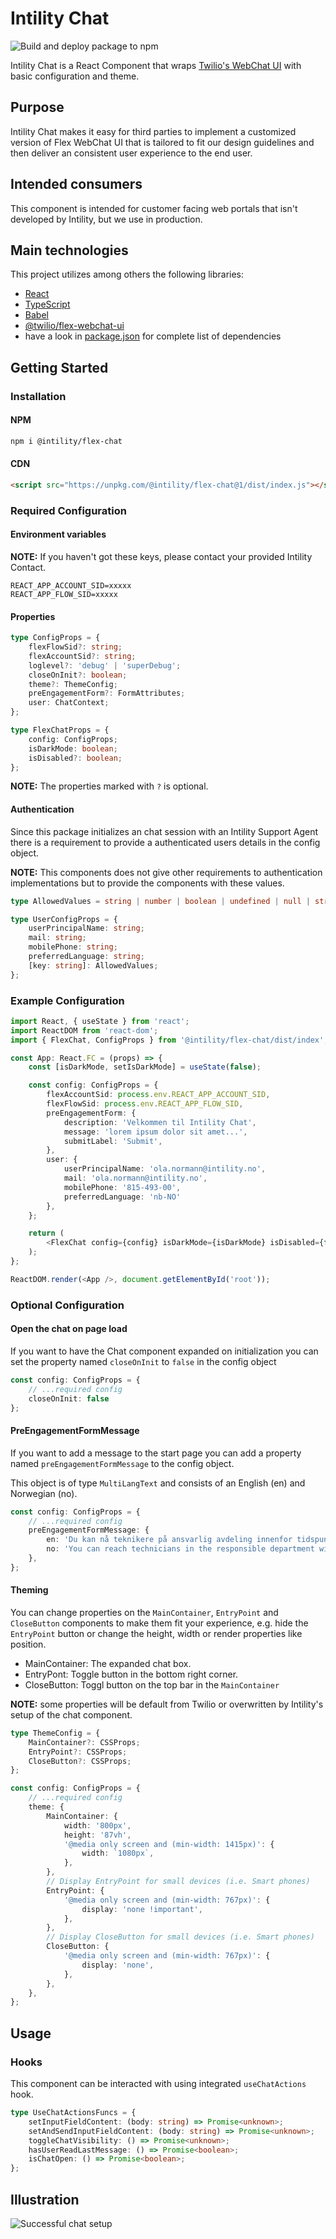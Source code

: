 # Intility Chat

![Build and deploy package to npm](https://github.com/Intility/IntilityFlexChat/workflows/Build%20and%20deploy%20package%20to%20npm/badge.svg)

Intility Chat is a React Component that wraps [Twilio's WebChat UI](https://www.npmjs.com/package/@twilio/flex-webchat-ui) with basic configuration and theme.

## Purpose

<!-- What does the application do and why? What problem does it solve? -->
Intility Chat makes it easy for third parties to implement a customized version of Flex WebChat UI that is tailored to fit our design guidelines and then deliver an consistent user experience to the end user.

## Intended consumers

<!--  Who is the application intended for, and who can utilize its features? -->
This component is intended for customer facing web portals that isn't developed by Intility, but we use in production.

## Main technologies

<!-- What are the main languages and frameworks are used in the project -->
This project utilizes among others the following libraries:

* [React](https://reactjs.org/)
* [TypeScript](https://www.typescriptlang.org/)
* [Babel](https://babeljs.io/)
* [@twilio/flex-webchat-ui](https://www.npmjs.com/package/@twilio/flex-webchat-ui)
* have a look in [package.json](package.json) for complete list of dependencies
  
## Getting Started

### Installation

#### NPM

```bash
npm i @intility/flex-chat
```

#### CDN

```html
<script src="https://unpkg.com/@intility/flex-chat@1/dist/index.js"></script>
```


### Required Configuration

#### Environment variables

**NOTE:** If you haven't got these keys, please contact your provided Intility Contact.

```env
REACT_APP_ACCOUNT_SID=xxxxx
REACT_APP_FLOW_SID=xxxxx
```

#### Properties

```ts
type ConfigProps = {
    flexFlowSid?: string;
    flexAccountSid?: string;
    loglevel?: 'debug' | 'superDebug';
    closeOnInit?: boolean;
    theme?: ThemeConfig;
    preEngagementForm?: FormAttributes;
    user: ChatContext;
};

type FlexChatProps = {
    config: ConfigProps;
    isDarkMode: boolean;
    isDisabled?: boolean;
};
```

**NOTE:** The properties marked with `?` is optional.

#### Authentication

Since this package initializes an chat session with an Intility Support Agent there is a requirement to provide a authenticated users details in the config object.

**NOTE:** This components does not give other requirements to authentication implementations but to provide the components with these values.

```ts
type AllowedValues = string | number | boolean | undefined | null | string[] | number[] | boolean[] | object;

type UserConfigProps = {
    userPrincipalName: string;
    mail: string;
    mobilePhone: string;
    preferredLanguage: string;
    [key: string]: AllowedValues;
};
```

### Example Configuration

```ts
import React, { useState } from 'react';
import ReactDOM from 'react-dom';
import { FlexChat, ConfigProps } from '@intility/flex-chat/dist/index';

const App: React.FC = (props) => {
    const [isDarkMode, setIsDarkMode] = useState(false);

    const config: ConfigProps = {
        flexAccountSid: process.env.REACT_APP_ACCOUNT_SID,
        flexFlowSid: process.env.REACT_APP_FLOW_SID,
        preEngagementForm: {
            description: 'Velkommen til Intility Chat',
            message: 'lorem ipsum dolor sit amet...',
            submitLabel: 'Submit',
        },
        user: {
            userPrincipalName: 'ola.normann@intility.no',
            mail: 'ola.normann@intility.no',
            mobilePhone: '815-493-00',
            preferredLanguage: 'nb-NO'
        },
    };

    return (
        <FlexChat config={config} isDarkMode={isDarkMode} isDisabled={false} /> 
    );
};

ReactDOM.render(<App />, document.getElementById('root'));
```

### Optional Configuration

#### Open the chat on page load

If you want to have the Chat component expanded on initialization you can set the property named `closeOnInit` to `false` in the config object

```ts
const config: ConfigProps = {
    // ...required config
    closeOnInit: false
};
```

#### PreEngagementFormMessage

If you want to add a message to the start page you can add a property named `preEngagementFormMessage` to the config object.

This object is of type `MultiLangText` and consists of an English (en) and Norwegian (no).

```ts
const config: ConfigProps = {
    // ...required config
    preEngagementFormMessage: {
        en: 'Du kan nå teknikere på ansvarlig avdeling innenfor tidspunktene 08:00 - 16:00 (CET/CEST)',
        no: 'You can reach technicians in the responsible department within the hours 08:00 - 16:00 (CET / CEST)';
    },
};
```

#### Theming

You can change properties on the `MainContainer`, `EntryPoint` and `CloseButton` components to make them fit your experience, e.g. hide the `EntryPoint` button or change the height, width or render properties like position.

* MainContainer: The expanded chat box.
* EntryPont: Toggle button in the bottom right corner.
* CloseButton: Toggl button on the top bar in the `MainContainer`

**NOTE:** some properties will be default from Twilio or overwritten by Intility's setup of the chat component.

```ts
type ThemeConfig = {
    MainContainer?: CSSProps;
    EntryPoint?: CSSProps;
    CloseButton?: CSSProps;
};
```

```ts
const config: ConfigProps = {
    // ...required config
    theme: {
        MainContainer: {
            width: '800px',
            height: '87vh',
            '@media only screen and (min-width: 1415px)': {
                width: `1080px`,
            },
        },
        // Display EntryPoint for small devices (i.e. Smart phones)
        EntryPoint: {
            '@media only screen and (min-width: 767px)': {
                display: 'none !important',
            },
        },
        // Display CloseButton for small devices (i.e. Smart phones)
        CloseButton: {
            '@media only screen and (min-width: 767px)': {
                display: 'none',
            },
        },
    },
};
```

## Usage

### Hooks

This component can be interacted with using integrated `useChatActions` hook.

```ts
type UseChatActionsFuncs = {
    setInputFieldContent: (body: string) => Promise<unknown>;
    setAndSendInputFieldContent: (body: string) => Promise<unknown>;
    toggleChatVisibility: () => Promise<unknown>;
    hasUserReadLastMessage: () => Promise<boolean>;
    isChatOpen: () => Promise<boolean>;
};
```

## Illustration

![Successful chat setup](https://i.imgur.com/pMNk5mL.png)
